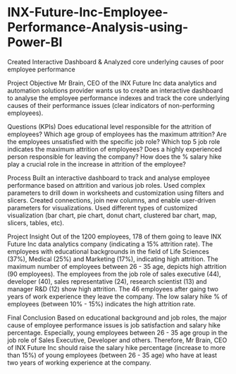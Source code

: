 # INX-Future-Inc-Employee-Performance-Analysis-using-Power-BI
Created Interactive Dashboard & Analyzed core underlying causes of poor employee performance

Project Objective
Mr Brain, CEO of the INX Future Inc data analytics and automation solutions provider wants us to create an interactive dashboard to analyse the employee performance indexes and track the core underlying causes of their performance issues (clear indicators of non-performing employees).

Questions (KPIs)
Does educational level responsible for the attrition of employees?
Which age group of employees has the maximum attrition?
Are the employees unsatisfied with the specific job role?
Which top 5 job role indicates the maximum attrition of employees?
Does a highly experienced person responsible for leaving the company?
How does the % salary hike play a crucial role in the increase in attrition of the employee?

Process
Built an interactive dashboard to track and analyse employee performance based on attrition and various job roles.
Used complex parameters to drill down in worksheets and customization using filters and slicers.
Created connections, join new columns, and enable user-driven parameters for visualizations.
Used different types of customized visualization (bar chart, pie chart, donut chart, clustered bar chart, map, slicers, tables, etc).

Project Insight
Out of the 1200 employees, 178 of them going to leave INX Future Inc data analytics company (indicating a 15% attrition rate).
The employees with educational backgrounds in the field of Life Sciences (37%), Medical (25%) and Marketing (17%), indicating high attrition.
The maximum number of employees between 26 - 35 age, depicts high attrition (90 employees).
The employees from the job role of sales executive (44), developer (40), sales representative (24), research scientist (13) and manager R&D (12) show high attrition.
The 46 employees after gaing two years of work experience they leave the company.
The low salary hike % of employees (between 10% - 15%) indicates the high attrition rate.

Final Conclusion
Based on educational background and job roles, the major cause of employee performance issues is job satisfaction and salary hike percentage. Especially, young employees between 26 - 35 age group in the job role of Sales Executive, Developer and others. Therefore, Mr Brain, CEO of INX Future Inc should raise the salary hike percentage (increase to more than 15%) of young employees (between 26 - 35 age) who have at least two years of working experience at the company.
